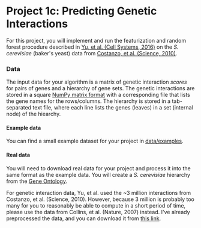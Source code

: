 # Project 1c: Predicting Genetic Interactions

For this project, you will implement and run the featurization and random forest procedure described in [Yu, et al. (Cell Systems, 2016)](http://www.cell.com/cell-systems/abstract/S2405-4712(16)30033-3) on the _S. cerevisiae_ (baker's yeast) data from [Costanzo, et al. (Science, 2010)](http://science.sciencemag.org/content/327/5964/425.long).

### Data

The input data for your algorithm is a matrix of genetic interaction _scores_ for pairs of genes and a hierarchy of gene sets. The genetic interactions are stored in a square [NumPy matrix format](https://docs.scipy.org/doc/numpy/reference/generated/numpy.load.html) with a corresponding file that lists the gene names for the rows/columns. The hierarchy is stored in a tab-separated text file, where each line lists the genes (leaves) in a set (internal node) of the hiearchy.

#### Example data

You can find a small example dataset for your project in [data/examples](https://github.com/cmsc828p-f17/project1c-predicting-genetic-interactions/blob/master/data/examples).

#### Real data

You will need to download real data for your project and process it into the same format as the example data. You will create a _S. cerevisiae_ hierarchy from the [Gene Ontology](http://www.geneontology.org/).

For genetic interaction data, Yu, et al. used the ~3 million interactions from Costanzo, et al. (Science, 2010). However, because 3 million is probably too many for you to reasonably be able to compute in a short period of time, please use the data from Collins, et al. (Nature, 2007) instead. I've already preprocessed the data, and you can download it from [this link](https://www.dropbox.com/s/git94f7j7avtg62/collins-sc-emap-gis.tsv?dl=0).
